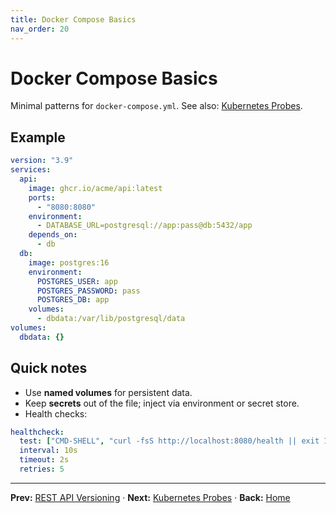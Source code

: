 ```yaml
---
title: Docker Compose Basics
nav_order: 20
---
```

# Docker Compose Basics

Minimal patterns for `docker-compose.yml`. See also: [Kubernetes Probes](kubernetes-probes.md).

## Example
```yaml
version: "3.9"
services:
  api:
    image: ghcr.io/acme/api:latest
    ports:
      - "8080:8080"
    environment:
      - DATABASE_URL=postgresql://app:pass@db:5432/app
    depends_on:
      - db
  db:
    image: postgres:16
    environment:
      POSTGRES_USER: app
      POSTGRES_PASSWORD: pass
      POSTGRES_DB: app
    volumes:
      - dbdata:/var/lib/postgresql/data
volumes:
  dbdata: {}
```

## Quick notes
- Use **named volumes** for persistent data.
- Keep **secrets** out of the file; inject via environment or secret store.
- Health checks:
```yaml
healthcheck:
  test: ["CMD-SHELL", "curl -fsS http://localhost:8080/health || exit 1"]
  interval: 10s
  timeout: 2s
  retries: 5
```

---
**Prev:** [REST API Versioning](../web/rest-api-versioning.md) · **Next:** [Kubernetes Probes](kubernetes-probes.md) · **Back:** [Home](../index.md)
